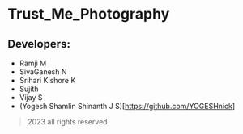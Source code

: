 # Trust_Me_Photography
## Developers:
+ Ramji M
+ SivaGanesh N
+ Srihari Kishore K
+ Sujith
+ Vijay S
+ (Yogesh Shamlin Shinanth J S)[https://github.com/YOGESHnick]


>2023
> all rights reserved

